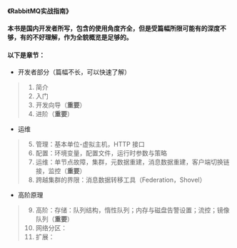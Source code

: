 #### 《RabbitMQ实战指南》  
#### 本书是国内开发者所写，包含的使用角度齐全，但是受篇幅所限可能有的深度不够，有的不好理解，作为全貌概览是足够的。  
#### 以下是章节：  
+ 开发者部分（篇幅不长，可以快速了解）  
> 1. 简介  
> 2. 入门  
> 3. 开发向导（<B>重要</B>）  
> 4. 进阶（<B>重要</B>）  
- 运维  
> 5. 管理：基本单位-虚拟主机，HTTP 接口  
> 6. 配置：环境变量，配置文件，运行时参数与策略  
> 7. 运维：单节点故障，集群，元数据重建，消息数据重建，客户端切换链接，监控（<B>重要</B>）     
> 8. 跨越集群的界限：消息数据转移工具（Federation，Shovel）
+ 高阶原理  
> 9. 高阶：存储：队列结构，惰性队列；内存与磁盘告警设置；流控；镜像队列（<B>重要</B>）  
> 10. 网络分区：  
> 11. 扩展：  
